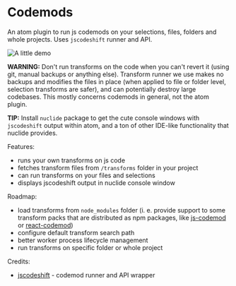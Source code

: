 # Codemods

An atom plugin to run js codemods on your selections, files, folders and whole projects. Uses `jscodeshift` runner and API.

![A little demo](https://cloud.githubusercontent.com/assets/1160550/16445466/76ca5396-3deb-11e6-95ba-07fd5300e505.gif)

**WARNING:**
Don't run transforms on the code when you can't revert it (using git, manual backups or anything else). Transform runner we use makes no backups and modifies the files in place (when applied to file or folder level, selection transforms are safer), and can potentially destroy large codebases. This mostly concerns codemods in general, not the atom plugin.

**TIP:**
Install `nuclide` package to get the cute console windows with `jscodeshift` output within atom, and a ton of other IDE-like functionality that nuclide provides.

Features:
- runs your own transforms on js code
- fetches transform files from `/transforms` folder in your project
- can run transforms on your files and selections
- displays jscodeshift output in nuclide console window

Roadmap:
- load transforms from `node_modules` folder (i. e. provide support to some transform packs that are distributed as npm packages, like [js-codemod](https://github.com/cpojer/js-codemod) or [react-codemod](https://github.com/reactjs/react-codemod))
- configure default transform search path
- better worker process lifecycle management
- run transforms on specific folder or whole project

Credits:
- [jscodeshift](https://github.com/facebook/jscodeshift) - codemod runner and API wrapper
